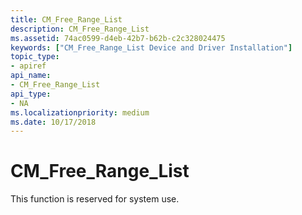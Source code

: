 ```yaml
---
title: CM_Free_Range_List
description: CM_Free_Range_List
ms.assetid: 74ac0599-d4eb-42b7-b62b-c2c328024475
keywords: ["CM_Free_Range_List Device and Driver Installation"]
topic_type:
- apiref
api_name:
- CM_Free_Range_List
api_type:
- NA
ms.localizationpriority: medium
ms.date: 10/17/2018
---
```


# CM_Free_Range_List

This function is reserved for system use.
